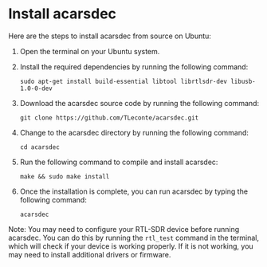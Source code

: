 # Install acarsdec

Here are the steps to install acarsdec from source on Ubuntu:

1. Open the terminal on your Ubuntu system.

2. Install the required dependencies by running the following command:

   ```
   sudo apt-get install build-essential libtool librtlsdr-dev libusb-1.0-0-dev
   ```

3. Download the acarsdec source code by running the following command:

   ```
   git clone https://github.com/TLeconte/acarsdec.git
   ```

4. Change to the acarsdec directory by running the following command:

   ```
   cd acarsdec
   ```

5. Run the following command to compile and install acarsdec:

   ```
   make && sudo make install
   ```

6. Once the installation is complete, you can run acarsdec by typing the following command:

   ```
   acarsdec
   ```

Note: You may need to configure your RTL-SDR device before running acarsdec. You can do this by running the `rtl_test` command in the terminal, which will check if your device is working properly. If it is not working, you may need to install additional drivers or firmware.
